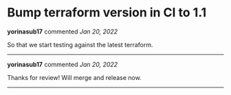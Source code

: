 # Bump terraform version in CI to 1.1

**yorinasub17** commented *Jan 20, 2022*

So that we start testing against the latest terraform.
<br />
***


**yorinasub17** commented *Jan 20, 2022*

Thanks for review! Will merge and release now.
***

